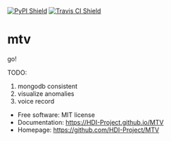 [![PyPI Shield](https://img.shields.io/pypi/v/mtv.svg)](https://pypi.python.org/pypi/mtv)
[![Travis CI Shield](https://travis-ci.org/liudy1991/mtv.svg?branch=master)](https://travis-ci.org/liudy1991/mtv)

# mtv

go!

TODO:
1. mongodb consistent
2. visualize anomalies
3. voice record

- Free software: MIT license
- Documentation: https://HDI-Project.github.io/MTV
- Homepage: https://github.com/HDI-Project/MTV
